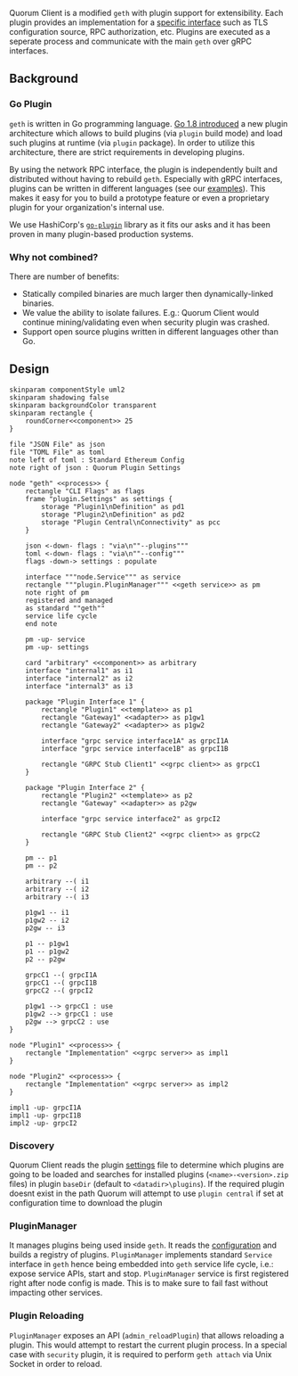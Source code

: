 Quorum Client is a modified `geth` with plugin support for extensibility. Each plugin provides an implementation for a [specific interface](../SupportedInterfaces)
such as TLS configuration source, RPC authorization, etc.
Plugins are executed as a seperate process and communicate with the main `geth` over gRPC interfaces.

## Background

### Go Plugin
`geth` is written in Go programming language. [Go 1.8 introduced](https://golang.org/doc/go1.8#plugin) a new plugin architecture 
which allows to build plugins (via `plugin` build mode) and load such plugins at runtime (via `plugin` package). 
In order to utilize this architecture, there are strict requirements in developing plugins. 

By using the network RPC interface, the plugin is independently built and distributed without having to rebuild `geth`. 
Especially with gRPC interfaces, plugins can be written in different languages (see our [examples](../PluginDevelopment/#examples)).
This makes it easy for you to build a prototype feature or even a proprietary plugin for your organization's internal use.

We use HashiCorp's [`go-plugin`](https://github.com/hashicorp/go-plugin) library as it fits our asks 
and it has been proven in many plugin-based production systems.

### Why not combined?

There are number of benefits:

- Statically compiled binaries are much larger then dynamically-linked binaries.
- We value the ability to isolate failures. E.g.: Quorum Client would continue mining/validating even when security plugin was crashed.
- Support open source plugins written in different languages other than Go.

## Design

```plantuml
skinparam componentStyle uml2
skinparam shadowing false
skinparam backgroundColor transparent
skinparam rectangle {
    roundCorner<<component>> 25
}

file "JSON File" as json
file "TOML File" as toml
note left of toml : Standard Ethereum Config
note right of json : Quorum Plugin Settings

node "geth" <<process>> {
    rectangle "CLI Flags" as flags
    frame "plugin.Settings" as settings {
        storage "Plugin1\nDefinition" as pd1
        storage "Plugin2\nDefinition" as pd2
        storage "Plugin Central\nConnectivity" as pcc
    }

    json <-down- flags : "via\n""--plugins"""
    toml <-down- flags : "via\n""--config"""
    flags -down-> settings : populate

    interface """node.Service""" as service
    rectangle """plugin.PluginManager""" <<geth service>> as pm
    note right of pm
    registered and managed
    as standard ""geth""
    service life cycle
    end note

    pm -up- service
    pm -up- settings

    card "arbitrary" <<component>> as arbitrary
    interface "internal1" as i1
    interface "internal2" as i2
    interface "internal3" as i3

    package "Plugin Interface 1" {
        rectangle "Plugin1" <<template>> as p1
        rectangle "Gateway1" <<adapter>> as p1gw1
        rectangle "Gateway2" <<adapter>> as p1gw2

        interface "grpc service interface1A" as grpcI1A
        interface "grpc service interface1B" as grpcI1B

        rectangle "GRPC Stub Client1" <<grpc client>> as grpcC1
    }
    
    package "Plugin Interface 2" {
        rectangle "Plugin2" <<template>> as p2    
        rectangle "Gateway" <<adapter>> as p2gw

        interface "grpc service interface2" as grpcI2

        rectangle "GRPC Stub Client2" <<grpc client>> as grpcC2
    }

    pm -- p1
    pm -- p2

    arbitrary --( i1
    arbitrary --( i2
    arbitrary --( i3

    p1gw1 -- i1
    p1gw2 -- i2
    p2gw -- i3

    p1 -- p1gw1
    p1 -- p1gw2
    p2 -- p2gw

    grpcC1 --( grpcI1A
    grpcC1 --( grpcI1B
    grpcC2 --( grpcI2

    p1gw1 --> grpcC1 : use
    p1gw2 --> grpcC1 : use
    p2gw --> grpcC2 : use
}

node "Plugin1" <<process>> {
    rectangle "Implementation" <<grpc server>> as impl1
}

node "Plugin2" <<process>> {
    rectangle "Implementation" <<grpc server>> as impl2
}

impl1 -up- grpcI1A
impl1 -up- grpcI1B
impl2 -up- grpcI2

```

### Discovery

Quorum Client reads the plugin [settings](../Settings) file to determine which plugins are going to be loaded and searches for installed plugins
(`<name>-<version>.zip` files) in plugin `baseDir` (default to `<datadir>\plugins`). If the required  plugin doesnt exist in the path Quorum will attempt to use `plugin central` if set at configuration time to download the plugin

### PluginManager

It manages plugins being used inside `geth`. It reads the [configuration](../Settings) and builds a registry of plugins.
`PluginManager` implements standard `Service` interface in `geth` hence being embedded into `geth` service life cycle, i.e.: expose service APIs, start and stop.
`PluginManager` service is first registered right after node config is made. This is to make sure to fail fast without impacting other services.

### Plugin Reloading

`PluginManager` exposes an API (`admin_reloadPlugin`) that allows reloading a plugin. This would attempt to restart the current plugin process. 
In a special case with `security` plugin, it is required to perform `geth attach` via Unix Socket in order to reload. 

